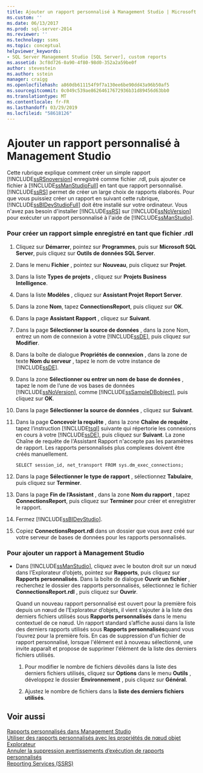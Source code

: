 ```yaml
---
title: Ajouter un rapport personnalisé à Management Studio | Microsoft Docs
ms.custom: ''
ms.date: 06/13/2017
ms.prod: sql-server-2014
ms.reviewer: ''
ms.technology: ssms
ms.topic: conceptual
helpviewer_keywords:
- SQL Server Management Studio [SQL Server], custom reports
ms.assetid: 3cf8d726-0a90-4f80-98d0-352a2a59be0f
author: stevestein
ms.author: sstein
manager: craigg
ms.openlocfilehash: a860db611154f9f7a130ee6be90dd43a96b50af5
ms.sourcegitcommit: 0c049c539ae86264617672936b31d89456d63bb0
ms.translationtype: MT
ms.contentlocale: fr-FR
ms.lasthandoff: 03/29/2019
ms.locfileid: "58618126"
---
```

# <a name="add-a-custom-report-to-management-studio"></a>Ajouter un rapport personnalisé à Management Studio
  Cette rubrique explique comment créer un simple rapport [!INCLUDE[ssRSnoversion](../../includes/ssrsnoversion-md.md)] enregistré comme fichier .rdl, puis ajouter ce fichier à [!INCLUDE[ssManStudioFull](../../includes/ssmanstudiofull-md.md)] en tant que rapport personnalisé. [!INCLUDE[ssRS](../../includes/ssrs.md)] permet de créer un large choix de rapports élaborés. Pour que vous puissiez créer un rapport en suivant cette rubrique, [!INCLUDE[ssBIDevStudioFull](../../includes/ssbidevstudiofull-md.md)] doit être installé sur votre ordinateur. Vous n'avez pas besoin d'installer [!INCLUDE[ssRS](../../includes/ssrs.md)] sur [!INCLUDE[ssNoVersion](../../includes/ssnoversion-md.md)] pour exécuter un rapport personnalisé à l'aide de [!INCLUDE[ssManStudio](../../includes/ssmanstudio-md.md)].  
  
  
### <a name="to-create-a-simple-report-saved-as-an-rdl-file"></a>Pour créer un rapport simple enregistré en tant que fichier .rdl  
  
1.  Cliquez sur **Démarrer**, pointez sur **Programmes**, puis sur **Microsoft SQL Server**, puis cliquez sur **Outils de données SQL Server**.  
  
2.  Dans le menu **Fichier** , pointez sur **Nouveau**, puis cliquez sur **Projet**.  
  
3.  Dans la liste **Types de projets** , cliquez sur **Projets Business Intelligence**.  
  
4.  Dans la liste **Modèles** , cliquez sur **Assistant Projet Report Server**.  
  
5.  Dans la zone **Nom**, tapez **ConnectionsReport**, puis cliquez sur **OK**.  
  
6.  Dans la page **Assistant Rapport** , cliquez sur **Suivant**.  
  
7.  Dans la page **Sélectionner la source de données** , dans la zone Nom, entrez un nom de connexion à votre [!INCLUDE[ssDE](../../includes/ssde-md.md)], puis cliquez sur **Modifier**.  
  
8.  Dans la boîte de dialogue **Propriétés de connexion** , dans la zone de texte **Nom du serveur** , tapez le nom de votre instance de [!INCLUDE[ssDE](../../includes/ssde-md.md)].  
  
9. Dans la zone **Sélectionner ou entrer un nom de base de données** , tapez le nom de l’une de vos bases de données [!INCLUDE[ssNoVersion](../../includes/ssnoversion-md.md)], comme [!INCLUDE[ssSampleDBobject](../../includes/sssampledbobject-md.md)], puis cliquez sur **OK**.  
  
10. Dans la page **Sélectionner la source de données** , cliquez sur **Suivant**.  
  
11. Dans la page **Concevoir la requête** , dans la zone **Chaîne de requête** , tapez l’instruction [!INCLUDE[tsql](../../includes/tsql-md.md)] suivante qui répertorie les connexions en cours à votre [!INCLUDE[ssDE](../../includes/ssde-md.md)], puis cliquez sur **Suivant**. La zone Chaîne de requête de l'Assistant Rapport n'accepte pas les paramètres de rapport. Les rapports personnalisés plus complexes doivent être créés manuellement.  
  
     `SELECT session_id, net_transport FROM sys.dm_exec_connections;`  
  
12. Dans la page **Sélectionner le type de rapport** , sélectionnez **Tabulaire**, puis cliquez sur **Terminer**.  
  
13. Dans la page **Fin de l’Assistant** , dans la zone **Nom du rapport** , tapez **ConnectionsReport**, puis cliquez sur **Terminer** pour créer et enregistrer le rapport.  
  
14. Fermez [!INCLUDE[ssBIDevStudio](../../includes/ssbidevstudio-md.md)].  
  
15. Copiez **ConnectionsReport.rdl** dans un dossier que vous avez créé sur votre serveur de bases de données pour les rapports personnalisés.  
  
### <a name="to-add-a-report-to-management-studio"></a>Pour ajouter un rapport à Management Studio  
  
-   Dans [!INCLUDE[ssManStudio](../../includes/ssmanstudio-md.md)], cliquez avec le bouton droit sur un nœud dans l’Explorateur d’objets, pointez sur **Rapports**, puis cliquez sur **Rapports personnalisés**. Dans la boîte de dialogue **Ouvrir un fichier** , recherchez le dossier des rapports personnalisés, sélectionnez le fichier **ConnectionsReport.rdl** , puis cliquez sur **Ouvrir**.  
  
     Quand un nouveau rapport personnalisé est ouvert pour la première fois depuis un nœud de l’Explorateur d’objets, il vient s’ajouter à la liste des derniers fichiers utilisés sous **Rapports personnalisés** dans le menu contextuel de ce nœud. Un rapport standard s’affiche aussi dans la liste des derniers rapports utilisés sous **Rapports personnalisés**quand vous l’ouvrez pour la première fois. En cas de suppression d'un fichier de rapport personnalisé, lorsque l'élément est à nouveau sélectionné, une invite apparaît et propose de supprimer l'élément de la liste des derniers fichiers utilisés.  
  
    1.  Pour modifier le nombre de fichiers dévoilés dans la liste des derniers fichiers utilisés, cliquez sur **Options** dans le menu **Outils** , développez le dossier **Environnement** , puis cliquez sur **Général**.  
  
    2.  Ajustez le nombre de fichiers dans la **liste des derniers fichiers utilisés**.  
  
## <a name="see-also"></a>Voir aussi  
 [Rapports personnalisés dans Management Studio](custom-reports-in-management-studio.md)   
 [Utiliser des rapports personnalisés avec les propriétés de nœud objet Explorateur](use-custom-reports-with-object-explorer-node-properties.md)   
 [Annuler la suppression avertissements d’exécution de rapports personnalisés](unsuppress-run-custom-report-warnings.md)   
 [Reporting Services &#40;SSRS&#41;](../../reporting-services/create-deploy-and-manage-mobile-and-paginated-reports.md)  
  
  
